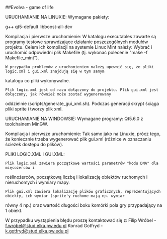 ##Evolva - game of life

URUCHAMIANIE NA LINUXIE: 
Wymagane pakiety:

g++
qt5-default
libboost-all-dev

Kompilacja i pierwsze uruchomienie: 
W katalogu executables zawarte są programy testowe sprawdzające działanie poszczególnych modułów projektu.
Celem ich kompilacji na systemie Linux Mint należy: 
	Wybrać i uruchomić odpowiedni plik Makefile (tj. wykonać polecenie "make -f Makefile_mint"). 
 
	W przypadku problemów z uruchomieniem należy upewnić się, że pliki logic.xml i gui.xml znajdują się w tym samym
katalogu co pliki wykonywalne. 
 
	Plik logic.xml jest od razu dołączony do projektu. Plik gui.xml jest dołączony, jak również może zostać wygenerowany
oddzielnie (scripts/generate_gui_xml.sh). Podczas generacji skrypt ściąga pliki sprite i tworzy plik xml. 
 


URUCHAMIANIE NA WINDOWSIE: 
Wymagane programy:
Qt5.6.0 z toolchainem MinGW.
 
Kompilacja i pierwsze uruchomienie:
Tak samo jako na Linuxie, prócz tego, że koniecznie trzeba wygenerować plik gui.xml (różnice w oznaczaniu ścieżek dostępu do plików). 

 

PLIKI LOGIC.XML I GUI.XML: 
 
	Plik logic.xml zawiera początkowe wartości parametrów "kodu DNA" dla mięsożerców i 
roślinożerców, początkową liczbę i lokalizację obiektów ruchomych i nieruchomych i wymiary mapy.

	Plik gui.xml zawiera lokalizację plików graficznych, reprezentujących obiekty, ich wymiar (sprite'y ruchome mają np. wymiar 
równy 4 np.) oraz wartość długości boku komórki pola gry przypadający na 1 obiekt.

W przypadku wystąpienia błędu proszę kontaktować się z:
Filip Wróbel - f.wrobel@stud.elka.pw.edu.pl
Konrad Gotfryd - k.gotfryd@stud.elka.pw.edu.pl
